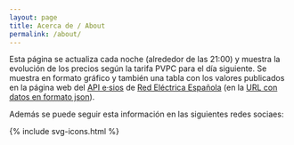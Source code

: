 ```yaml
---
layout: page
title: Acerca de / About
permalink: /about/
---
```


Esta página se actualiza cada noche (alrededor de las 21:00) y muestra la evolución de los precios según la tarifa PVPC para el día siguiente. Se muestra en formato gráfico y también una tabla con los valores publicados en la página web del [API  e·sios](https://api.esios.ree.es/) de [Red Eléctrica Española](https://www.ree.es/es) (en la [URL con datos en formato json](https://api.esios.ree.es/archives/70/download_json)).

Además se puede seguir esta información en las siguientes redes sociaes:

{% include svg-icons.html %}

<!--
* Twitter: [@botElectrico](https://twitter.com/botElectrico). Últimamente con fallos frecuentes.
* Telegram: [botElectrico](https://t.me/botElectrico)
* Fediverso: [@botElectrico](https://botsin.space/@botElectrico)
* Página de Facebok: [botElectrico](https://www.facebook.com/botElectrico)
-->
